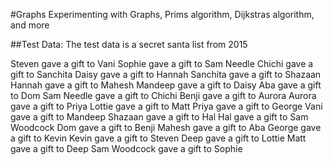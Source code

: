#Graphs
Experimenting with Graphs, Prims algorithm, Dijkstras algorithm, and more

##Test Data:
The test data is a secret santa list from 2015

Steven gave a gift to Vani
Sophie gave a gift to Sam Needle
Chichi gave a gift to Sanchita
Daisy gave a gift to Hannah
Sanchita gave a gift to Shazaan
Hannah gave a gift to Mahesh
Mandeep gave a gift to Daisy
Aba gave a gift to Dom
Sam Needle gave a gift to Chichi
Benji gave a gift to Aurora
Aurora gave a gift to Priya
Lottie gave a gift to Matt
Priya gave a gift to George
Vani gave a gift to Mandeep
Shazaan gave a gift to Hal
Hal gave a gift to Sam Woodcock
Dom gave a gift to Benji
Mahesh gave a gift to Aba
George gave a gift to Kevin
Kevin gave a gift to Steven
Deep gave a gift to Lottie
Matt gave a gift to Deep
Sam Woodcock gave a gift to Sophie
